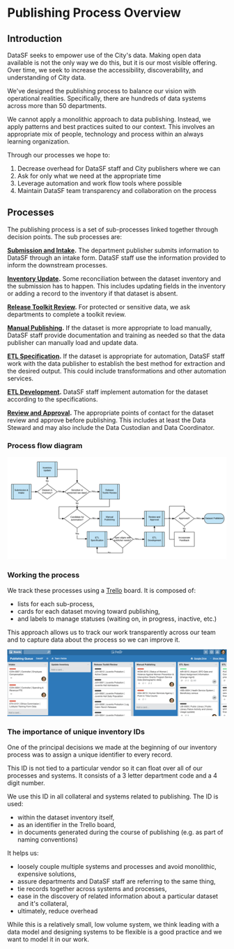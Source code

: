 # Publishing Process Overview

## Introduction

DataSF seeks to empower use of the City's data. Making open data available is not the only way we do this, but it is our most visible offering. Over time, we seek to increase the accessibility, discoverability, and understanding of City data.

We've designed the publishing process to balance our vision with operational realities. Specifically, there are hundreds of data systems across more than 50 departments.

We cannot apply a monolithic approach to data publishing. Instead, we apply patterns and best practices suited to our context. This involves an appropriate mix of people, technology and process within an always learning organization.

Through our processes we hope to:

1. Decrease overhead for DataSF staff and City publishers where we can
2. Ask for only what we need at the appropriate time
3. Leverage automation and work flow tools where possible
4. Maintain DataSF team transparency and collaboration on the process

## Processes

The publishing process is a set of sub-processes linked together through decision points. The sub processes are:

[**Submission and Intake**](/1_submission/README.md)**.** The department publisher submits information to DataSF through an intake form. DataSF staff use the information provided to inform the downstream processes.

[**Inventory Update**](/2_inventory/README.md)**.** Some reconciliation between the dataset inventory and the submission has to happen. This includes updating fields in the inventory or adding a record to the inventory if that dataset is absent.

[**Release Toolkit Review**](/3_release_toolkit_review/README.md)**.** For protected or sensitive data, we ask departments to complete a toolkit review.

[**Manual Publishing**](/4_manual_publishing/README.md)**.** If the dataset is more appropriate to load manually, DataSF staff provide documentation and training as needed so that the data publisher can manually load and update data.

[**ETL Specification**](/5_etl_specification/README.md)**.** If the dataset is appropriate for automation, DataSF staff work with the data publisher to establish the best method for extraction and the desired output. This could include transformations and other automation services.

[**ETL Development**](/6_etl_development/README.md)**.** DataSF staff implement automation for the dataset according to the specifications.

[**Review and Approval**](/7_review_and_approval/README.md)**.** The appropriate points of contact for the dataset review and approve before publishing. This includes at least the Data Steward and may also include the Data Custodian and Data Coordinator.

### Process flow diagram

![](/assets/publishing_process.png)

### Working the process

We track these processes using a [Trello](/technology/trello.md) board. It is composed of:

* lists for each sub-process,
* cards for each dataset moving toward publishing, 
* and labels to manage statuses \(waiting on, in progress, inactive, etc.\) 

This approach allows us to track our work transparently across our team and to capture data about the process so we can improve it.

![](/assets/trello_screen.png)

### The importance of unique inventory IDs

One of the principal decisions we made at the beginning of our inventory process was to assign a unique identifier to every record.

This ID is not tied to a particular vendor so it can float over all of our processes and systems. It consists of a 3 letter department code and a 4 digit number.

We use this ID in all collateral and systems related to publishing. The ID is used:

* within the dataset inventory itself,
* as an identifier in the Trello board,
* in documents generated during the course of publishing \(e.g. as part of naming conventions\)

It helps us:

* loosely couple multiple systems and processes and avoid monolithic, expensive solutions,
* assure departments and DataSF staff are referring to the same thing,
* tie records together across systems and processes,
* ease in the discovery of related information about a particular dataset and it's collateral,
* ultimately, reduce overhead

While this is a relatively small, low volume system, we think leading with a data model and designing systems to be flexible is a good practice and we want to model it in our work.

